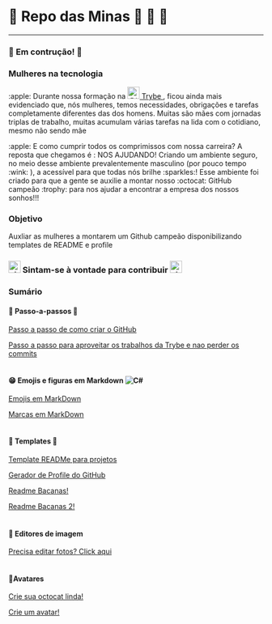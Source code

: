#  :kiss:  Repo das Minas  :lipstick:  :high_heel:  :nail_care:

---
###  :construction:  Em contrução!  :construction:

### Mulheres na tecnologia

<p> :apple: Durante nossa formação na  <a href="https://www.betrybe.com/" target="_blank">
      <img src="https://avatars.githubusercontent.com/u/82593112?s=48&amp;v=4" width="24" height="24" alt="@trybe-tech-ops">
      Trybe
   </a>, ficou ainda mais evidenciado que, nós mulheres, temos necessidades, obrigações e tarefas completamente diferentes das dos homens. Muitas são mães com jornadas triplas de trabalho, muitas acumulam várias tarefas na lida com o cotidiano, mesmo não sendo mãe</p>
<p> :apple: E como cumprir todos os comprimissos com nossa carreira? A reposta que chegamos é : NOS AJUDANDO! 
 Criando um ambiente seguro, no meio desse ambiente prevalentemente masculino (por pouco tempo :wink: ), a acessível para que todas nós brilhe :sparkles:!
  Esse ambiente foi criado para que a gente se auxilie a montar nosso :octocat: GitHub campeão :trophy: para nos ajudar a encontrar a empresa dos nossos sonhos!!! </p>

### Objetivo

Auxliar as mulheres a montarem um Github campeão disponibilizando templates de README e profile



###  <img src="https://www.imagensanimadas.com/data/media/930/sirene-de-policia-imagem-animada-0004.gif" width="24" height="24" alt="sirene de policia" /> Sintam-se à vontade para contribuir <img src="https://www.imagensanimadas.com/data/media/930/sirene-de-policia-imagem-animada-0004.gif" width="24" height="24" alt="sirene de policia" /> 



 ### Sumário
 
 #### :feet: Passo-a-passos :feet:
 
<a href="https://www.youtube.com/watch?v=TsaLQAetPLU&list=PLhkO7OMKgT_rqwGYldqcFxyN4yjFgmDh8&index=4&ab_channel=RafaellaBallerini">Passo a passo de como criar o GitHub<a/>  

<a href="https://github.com/onyrius/repo-das-mina/blob/95fad25a448b0d75003ad6c41e68e33661304f27/nao-perca-seus-commits.md">Passo a passo para aproveitar os trabalhos da Trybe e nao perder os commits <a/> <br/> <br/>
      
#### :grin: Emojis e figuras em Markdown ![C#](https://img.shields.io/badge/c%23-%23239120.svg?style=for-the-badge&logo=c-sharp&logoColor=white)
      
<a href="https://github.com/onyrius/repo-das-mina/blob/9a56c596b28926b16eb919ebdb7781bd6510a8f7/emojis.md"> Emojis em MarkDown  <a/>

<a href="https://github.com/onyrius/markdown-badges"> Marcas em MarkDown <a/> <br/> <br/>
      
#### :scroll: Templates :scroll:
      
 <a href="https://github.com/onyrius/repo-das-mina/blob/9a56c596b28926b16eb919ebdb7781bd6510a8f7/template-readme.md"> Template READMe para projetos  <a/>
  
<a href="https://rahuldkjain.github.io/gh-profile-readme-generator/">Gerador de Profile do GitHub <a/> 
      
<a href="https://github.com/matiassingers/awesome-readme">Readme Bacanas!<a/>  
 
<a href="https://github.com/kautukkundan/Awesome-Profile-README-templates">Readme Bacanas 2!<a/>
 <br/>
<br/>
      
 #### :wrench: Editores de imagem     
        
 <a href="https://pixlr.com/br/editor/">Precisa editar fotos? Click aqui<a/>  <br/> <br/>
       
 ####  :dress:Avatares
  
  <a href="https://myoctocat.com/build-your-octocat/"> Crie sua octocat linda!  <a/> 
       
 <a href="https://www.bitmoji.com/"> Crie um avatar!  <a/>   
     
       

      
